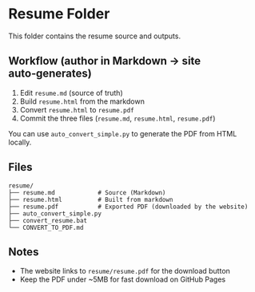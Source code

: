 # Resume Folder

This folder contains the resume source and outputs.

## Workflow (author in Markdown → site auto‑generates)
1. Edit `resume.md` (source of truth)
2. Build `resume.html` from the markdown
3. Convert `resume.html` to `resume.pdf`
4. Commit the three files (`resume.md`, `resume.html`, `resume.pdf`)

You can use `auto_convert_simple.py` to generate the PDF from HTML locally.

## Files
```
resume/
├── resume.md            # Source (Markdown)
├── resume.html          # Built from markdown
├── resume.pdf           # Exported PDF (downloaded by the website)
├── auto_convert_simple.py
├── convert_resume.bat
└── CONVERT_TO_PDF.md
```

## Notes
- The website links to `resume/resume.pdf` for the download button
- Keep the PDF under ~5MB for fast download on GitHub Pages
